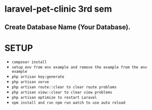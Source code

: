 # laravel-pet-clinic 3rd sem
## Create Database Name (Your Database).

# SETUP

-   `composer install`
-   `setup env from env example and remove the example from the env example`
-   `php artisan key:generate`
-   `php artisan serve`
-   `php artisan route::clear to clear route problems`
-   `php artisan view::clear to clear view problems`
-   `php artisan optimize to restart Laravel`
-   `npm install and run npm run watch to use auto reload`
